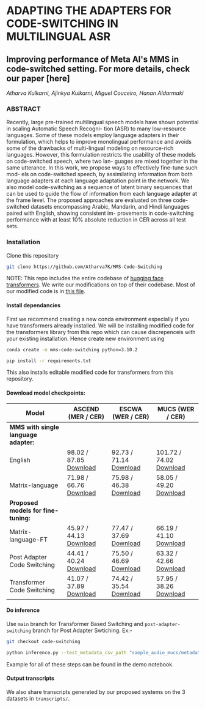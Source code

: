 # ADAPTING THE ADAPTERS FOR CODE-SWITCHING IN MULTILINGUAL ASR

## Improving performance of Meta AI's MMS in code-switched setting. For more details, check our paper [here]
*Atharva Kulkarni, Ajinkya Kulkarni, Miguel Couceiro, Hanan Aldarmaki*

### **ABSTRACT**

Recently, large pre-trained multilingual speech models
have shown potential in scaling Automatic Speech Recogni-
tion (ASR) to many low-resource languages. Some of these
models employ language adapters in their formulation, which
helps to improve monolingual performance and avoids some
of the drawbacks of multi-lingual modeling on resource-rich
languages. However, this formulation restricts the usability
of these models on code-switched speech, where two lan-
guages are mixed together in the same utterance. In this
work, we propose ways to effectively fine-tune such mod-
els on code-switched speech, by assimilating information
from both language adapters at each language adaptation
point in the network. We also model code-switching as a
sequence of latent binary sequences that can be used to guide
the flow of information from each language adapter at the
frame level. The proposed approaches are evaluated on three
code-switched datasets encompassing Arabic, Mandarin, and
Hindi languages paired with English, showing consistent im-
provements in code-switching performance with at least 10%
absolute reduction in CER across all test sets.

### Installation
Clone this repository 

```bash
git clone https://github.com/Atharva7K/MMS-Code-Switching
```
NOTE: This repo includes the entire codebase of [hugging face transformers](https://github.com/huggingface/transformers). We write our modifications on top of their codebase. Most of our modified code is in [this file](https://github.com/Atharva7K/MMS-Code-Switching/transformers/models/wav2vec2/modeling_wav2vec2.py). 

#### Install dependancies

First we recommend creating a new conda environment especially if you have transformers already installed. We will be installing modified code for the transformers library from this repo which can cause discrepenceis with your existing installation. Hence create new environment using 
```bash
conda create -n mms-code-switching python=3.10.2
```
```bash
pip install -r requirements.txt
```
This also installs editable modified code for transformers from this repository.

#### Download model checkpoints:

| Model                | ASCEND (MER / CER) | ESCWA (WER / CER) | MUCS (WER / CER) | 
|----------------------|--------------------|--------------------|-------------------|
| **MMS with single language adapter:** |           |            |                  |               
| English              | 98.02 / 87.85   [Download](#)   | 92.73 / 71.14   [Download](#)    | 101.72 / 74.02  [Download](#)  |  
| Matrix-language      | 71.98 / 66.76    [Download](#)  | 75.98 / 46.38   [Download](#)    | 58.05 / 49.20   [Download](#)  |  
| **Proposed models for fine-tuning:** |           |            |                  |               
| Matrix-language-FT   | 45.97 / 44.13   [Download](#)   | 77.47 / 37.69   [Download](#)    | 66.19 / 41.10  [Download](#)   | 
| Post Adapter Code Switching                 | 44.41 / 40.24   [Download](#)   | 75.50 / 46.69   [Download](#)    | 63.32 / 42.66   [Download](https://drive.google.com/file/d/1TjuIyugkKlW9_GiJU9vBV2SuLb-pRWfL/view?usp=drive_link)  | 
| Transformer Code Switching                  | 41.07 / 37.89   [Download](https://drive.google.com/file/d/1LzKnsYXvE1vImZj7TWkTGAxKJqBnMPN1/view?usp=drive_link)   | 74.42 / 35.54   [Download](https://drive.google.com/file/d/1hE9Cy3qo5XbEE3p1Lr1i3sTgfD6muGKp/view?usp=drive_link)    | 57.95 / 38.26  [Download](https://drive.google.com/file/d/1LzKnsYXvE1vImZj7TWkTGAxKJqBnMPN1/view?usp=drive_link)   | 


#### Do inference

Use `main` branch for Transformer Based Switching and `post-adapter-switching` branch for Post Adapter Swtiching. Ex:-

```bash
git checkout code-switching
```
```bash
python inference.py --test_metadata_csv_path "sample_audio_mucs/metadata.csb" --target_lang_1 eng --target_lang_2 hin --prefix_path "" --checkpoint_path "checkpoints/pytorch_model.bin"  --batch_size 32
```

Example for all of these steps can be found in the demo notebook.

#### Output transcripts

We also share transcripts generated by our proposed systems on the 3 datasets in `transcripts/`. 

